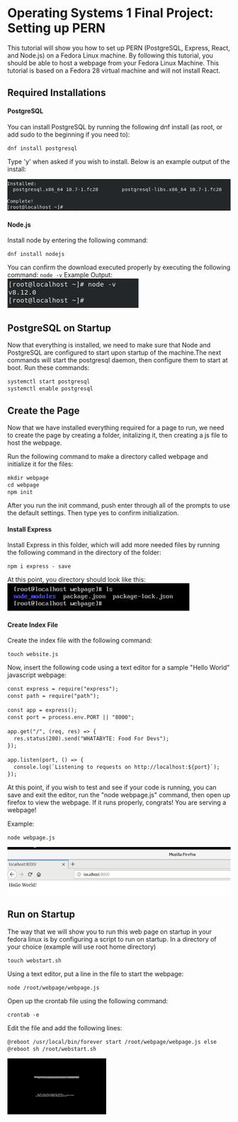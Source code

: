 # Operating Systems 1 Final Project: Setting up PERN
This tutorial will show you how to set up PERN (PostgreSQL, Express, React, and Node.js) on a Fedora Linux machine. 
By following this tutorial, you should be able to host a webpage from your Fedora Linux Machine. This tutorial is based on a Fedora 28 virtual machine and will not install React.
## Required Installations
#### PostgreSQL
You can install PostgreSQL by running the following dnf install (as root, or add sudo to the beginning if you need to):
```
dnf install postgresql
```
Type 'y' when asked if you wish to install. Below is an example output of the install:

![output](post_output.png)

#### Node.js
Install node by entering the following command:
```
dnf install nodejs
```
You can confirm the download executed properly by executing the following command:
``
node -v
``
Example Output:
![node version](node_ver.png)

## PostgreSQL on Startup
Now that everything is installed, we need to make sure that Node and PostgreSQL are configured to start upon startup of the machine.The next commands will start the postgresql daemon, then configure them to start at boot. Run these commands:
```
systemctl start postgresql 
systemctl enable postgresql
```
## Create the Page
Now that we have installed everything required for a page to run, we need to create the page by creating a folder, initalizing it, then creating a js file to host the webpage.

Run the following command to make a directory called webpage and initialize it for the files:
```
mkdir webpage
cd webpage
npm init
```
After you run the init command, push enter through all of the prompts to use the default settings. Then type yes to confirm initialization.
#### Install Express
Install Express in this folder, which will add more needed files by running the following command in the directory of the folder:
```
npm i express - save
```
At this point, you directory should look like this:
![initalized folder](initalized_folder.png)
#### Create Index File
Create the index file with the following command:
```
touch website.js
```
Now, insert the following code using a text editor for a sample "Hello World" javascript webpage:
```
const express = require("express");
const path = require("path");

const app = express();
const port = process.env.PORT || "8000";

app.get("/", (req, res) => {
  res.status(200).send("WHATABYTE: Food For Devs");
});

app.listen(port, () => {
  console.log(`Listening to requests on http://localhost:${port}`);
});
```
At this point, if you wish to test and see if your code is running, you can save and exit the editor, run the "node webpage.js" command, then open up firefox to view the webpage. If it runs properly, congrats! You are serving a webpage!

Example:
```
node webpage.js
```
![Webpage Running](webpage.png)
## Run on Startup
The way that we will show you to run this web page on startup in your fedora linux is by configuring a script to run on startup. In a directory of your choice (example will use root home directory)
```
touch webstart.sh
```
Using a text editor, put a line in the file to start the webpage:
```
node /root/webpage/webpage.js
```
Open up the crontab file using the following command:
```
crontab -e
```
Edit the file and add the following lines:
```
@reboot /usr/local/bin/forever start /root/webpage/webpage.js else
@reboot sh /root/webstart.sh
```
![final product](completion.gif)
